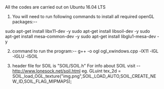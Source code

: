 All the codes are carried out on Ubuntu 16.04 LTS

1) You will need to run following commands to install all required openGL packages:--

sudo apt-get install libx11-dev -y
sudo apt-get install libsoil-dev -y
sudo apt-get install mesa-common-dev -y
sudo apt-get install libglu1-mesa-dev -y

2) command to run the program:--
g++ -o ogl ogl_xwindows.cpp -lX11 -lGL -lGLU -lSOIL


3) header file for SOIL is "SOIL/SOIL.h"
   For info about SOIL visit -- http://www.lonesock.net/soil.html
  eg.  GLuint tex_2d = SOIL_load_OGL_texture("img.png",SOIL_LOAD_AUTO,SOIL_CREATE_NEW_ID,SOIL_FLAG_MIPMAPS);
